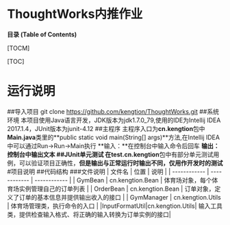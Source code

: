 # ThoughtWorks内推作业

**目录 (Table of Contents)**

[TOCM]

[TOC]

# 运行说明
##导入项目
git clone https://github.com/kengtion/ThoughtWorks.git
##系统环境
本项目使用Java语言开发，JDK版本为jdk1.7.0_79,使用的IDE为Intellij IDEA 2017.1.4，JUnit版本为junit-4.12
##主程序
主程序入口为**cn.kengtion**包中**Main.java**类里的**public static void main(String[] args)**方法,在Intellij IDEA中可以通过Run->Run->Main执行
**输入：**在控制台中输入命令后回车
**输出：**控制台中输出文本
##JUnit单元测试
在**test.cn.kengtion**包中有部分单元测试用例，可以验证项目正确性，**但是输出与正常运行时输出不同，仅用作开发时的测试**
#项目说明
##代码结构
###文件说明
| 文件名  |  位置 |  说明 |
| ------------ | ------------ | ------------ |
| GymBean  |  cn.kengtion.Bean | 体育场对象，每个体育场实例管理自己的订单列表  |
| OrderBean  | cn.kengtion.Bean  | 订单对象，定义了订单的基本信息并提供输出收入的接口  |
| GymManager  | cn.kengtion.Utils  | 体育场管理类，执行命令的入口  |
|InputFormatUtil|cn.kengtion.Utils| 输入工具类，提供检查输入格式、将正确的输入转换为订单实例的接口|



